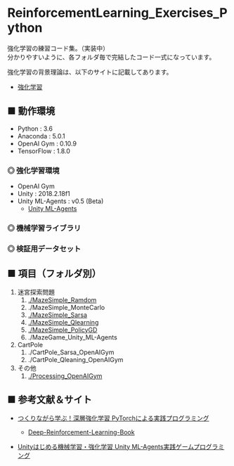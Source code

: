 # ReinforcementLearning_Exercises_Python
強化学習の練習コード集。（実装中）<br>
分かりやすいように、各フォルダ毎で完結したコード一式になっています。<br>

強化学習の背景理論は、以下のサイトに記載してあります。<br>

- [強化学習](https://github.com/Yagami360/My_NoteBook/blob/master/%E6%83%85%E5%A0%B1%E5%B7%A5%E5%AD%A6/%E6%83%85%E5%A0%B1%E5%B7%A5%E5%AD%A6_%E6%A9%9F%E6%A2%B0%E5%AD%A6%E7%BF%92_%E5%BC%B7%E5%8C%96%E5%AD%A6%E7%BF%92.md)


## ■ 動作環境

- Python : 3.6
- Anaconda : 5.0.1
- OpenAI Gym : 0.10.9
- TensorFlow : 1.8.0

### ◎ 強化学習環境

- OpenAI Gym
- Unity : 2018.2.18f1
- Unity ML-Agents : v0.5 (Beta)
    - [Unity ML-Agents](https://github.com/Unity-Technologies/ml-agents)

### ◎ 機械学習ライブラリ
<!--
https://www.tensorflow.org </br>

> GitHub : 
>> https://github.com/tensorflow/tensorflow </br>

> チートシート： </br>
>> https://github.com/louishenrifranc/Tensorflow-Cheatsheet </br>

> API 集 : </br>
>> https://www.tensorflow.org/api_docs/python/ </br>

> TensorBorad : </br>
https://deepage.net/tensorflow/2017/04/25/tensorboard.html </br>
http://tensorflow.classcat.com/2016/02/13/tensorflow-how-tos-graph-visualization/</br>
-->

### ◎ 検証用データセット


## ■ 項目（フォルダ別）

1. 迷宮探索問題
    1. [./MazeSimple_Ramdom](https://github.com/Yagami360/ReinforcementLearning_Exercises/tree/master/MazeSimple_Ramdom)
    1. ./MazeSimple_MonteCarlo
    1. [./MazeSimple_Sarsa](https://github.com/Yagami360/ReinforcementLearning_Exercises/tree/master/MazeSimple_Sarsa)
    1. [./MazeSimple_Qlearning](https://github.com/Yagami360/ReinforcementLearning_Exercises/tree/master/MazeSimple_Qlearning)
    1. [./MazeSimple_PolicyGD](https://github.com/Yagami360/ReinforcementLearning_Exercises/tree/master/MazeSimple_PolicyGD)
    1. ./MazeGame_Unity_ML-Agents
1. CartPole
    1. ./CartPole_Sarsa_OpenAIGym
    1. ./CartPole_Qleaning_OpenAIGym
1. その他
    1. [./Processing_OpenAIGym](https://github.com/Yagami360/ReinforcementLearning_Exercises/tree/master/Processing_OpenAIGym)


## ■ 参考文献＆サイト

- [つくりながら学ぶ！深層強化学習 PyTorchによる実践プログラミング](https://www.amazon.co.jp/%E3%81%A4%E3%81%8F%E3%82%8A%E3%81%AA%E3%81%8C%E3%82%89%E5%AD%A6%E3%81%B6%EF%BC%81%E6%B7%B1%E5%B1%A4%E5%BC%B7%E5%8C%96%E5%AD%A6%E7%BF%92-PyTorch%E3%81%AB%E3%82%88%E3%82%8B%E5%AE%9F%E8%B7%B5%E3%83%97%E3%83%AD%E3%82%B0%E3%83%A9%E3%83%9F%E3%83%B3%E3%82%B0-%E6%A0%AA%E5%BC%8F%E4%BC%9A%E7%A4%BE%E9%9B%BB%E9%80%9A%E5%9B%BD%E9%9A%9B%E6%83%85%E5%A0%B1%E3%82%B5%E3%83%BC%E3%83%93%E3%82%B9-%E5%B0%8F%E5%B7%9D%E9%9B%84%E5%A4%AA%E9%83%8E-ebook/dp/B07DZVRXFK?SubscriptionId=AKIAJMYP6SDQFK6N4QZA&amp;tag=cloudstudy09-22&amp;linkCode=xm2&amp;camp=2025&amp;creative=165953&amp;creativeASIN=B07DZVRXFK)
    - [Deep-Reinforcement-Learning-Book](https://github.com/Yagami360/Deep-Reinforcement-Learning-Book)<br>

- [Unityはじめる機械学習・強化学習 Unity ML-Agents実践ゲームプログラミング](https://www.amazon.co.jp/Unity%E3%81%A7%E3%81%AF%E3%81%98%E3%82%81%E3%82%8B%E6%A9%9F%E6%A2%B0%E5%AD%A6%E7%BF%92%E3%83%BB%E5%BC%B7%E5%8C%96%E5%AD%A6%E7%BF%92-Unity-ML-Agents%E5%AE%9F%E8%B7%B5%E3%82%B2%E3%83%BC%E3%83%A0%E3%83%97%E3%83%AD%E3%82%B0%E3%83%A9%E3%83%9F%E3%83%B3%E3%82%B0-%E5%B8%83%E7%95%99%E5%B7%9D-%E8%8B%B1%E4%B8%80/dp/4862464181?SubscriptionId=AKIAJMYP6SDQFK6N4QZA&amp&tag=cloudstudy09-22&amp&linkCode=xm2&amp&camp=2025&amp&creative=165953&amp&creativeASIN=4862464181)<br>

<!--
- [Reinforcement Learning in Unity](https://github.com/Unity-Technologies/ml-agents/blob/master/docs/Learning-Environment-Design.md)<br>
- [ML-Agents（ver0.5）の環境導入方法まとめ（Windows版）](http://enjoy-unity.net/ml-agents/ver0-5_matome/)<br>
-->
